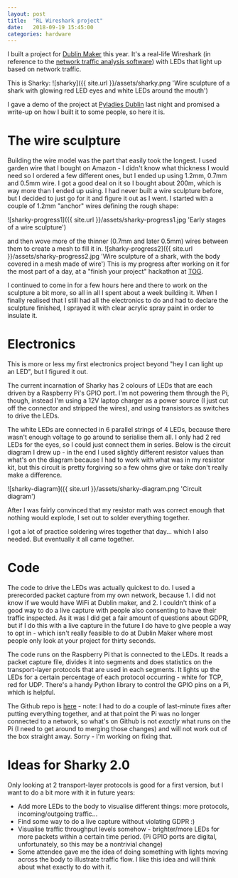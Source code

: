 ```yaml
---
layout: post
title:  "RL Wireshark project"
date:   2018-09-19 15:45:00
categories: hardware
---
```


I built a project for [Dublin Maker][dublinmaker] this year. It's a real-life Wireshark (in reference to the [network traffic analysis software][wireshark]) with LEDs that light up based on network traffic.

This is Sharky:
![sharky]({{ site.url }}/assets/sharky.png 'Wire sculpture of a shark with glowing red LED eyes and white LEDs around the mouth') 

I gave a demo of the project at [Pyladies Dublin][pyladies] last night and promised a write-up on how I built it to some people, so here it is.

# The wire sculpture

Building the wire model was the part that easily took the longest. I used garden wire that I bought on Amazon - I didn't know what thickness I would need so I ordered a few different ones, but I ended up using 1.2mm, 0.7mm and 0.5mm wire. I got a good deal on it so I bought about 200m, which is way more than I ended up using. 
I had never built a wire sculpture before, but I decided to just go for it and figure it out as I went. I started with a couple of 1.2mm "anchor" wires defining the rough shape:

![sharky-progress1]({{ site.url }}/assets/sharky-progress1.jpg 'Early stages of a wire sculpture') 

and then wove more of the thinner (0.7mm and later 0.5mm) wires between them to create a mesh to fill it in.
![sharky-progress2]({{ site.url }}/assets/sharky-progress2.jpg 'Wire sculpture of a shark, with the body covered in a mesh made of wire') 
This is my progress after working on it for the most part of a day, at a "finish your project" hackathon at [TOG][tog].

I continued to come in for a few hours here and there to work on the sculpture a bit more, so all in all I spent about a week building it. When I finally realised that I still had all the electronics to do and had to declare the sculpture finished, I sprayed it with clear acrylic spray paint in order to insulate it.


# Electronics

This is more or less my first electronics project beyond "hey I can light up an LED", but I figured it out.

The current incarnation of Sharky has 2 colours of LEDs that are each driven by a Raspberry Pi's GPIO port. I'm not powering them through the Pi, though, instead I'm using a 12V laptop charger as a power source (I just cut off the connector and stripped the wires), and using transistors as switches to drive the LEDs.

The white LEDs are connected in 6 parallel strings of 4 LEDs, because there wasn't enough voltage to go around to serialise them all. I only had 2 red LEDs for the eyes, so I could just connect them in series. Below is the circuit diagram I drew up - in the end I used slightly different resistor values than what's on the diagram because I had to work with what was in my resistor kit, but this circuit is pretty forgiving so a few ohms give or take don't really make a difference. 

![sharky-diagram]({{ site.url }}/assets/sharky-diagram.png 'Circuit diagram') 

After I was fairly convinced that my resistor math was correct enough that nothing would explode, I set out to solder everything together. 

I got a lot of practice soldering wires together that day... which I also needed. But eventually it all came together.


# Code

The code to drive the LEDs was actually quickest to do. I used a prerecorded packet capture from my own network, because 1. I did not know if we would have WiFi at Dublin maker, and 2. I couldn't think of a good way to do a live capture with people also consenting to have their traffic inspected. As it was I did get a fair amount of questions about GDPR, but if I do this with a live capture in the future I do have to give people a way to opt in - which isn't really feasible to do at Dublin Maker where most people only look at your project for thirty seconds. 

The code runs on the Raspberry Pi that is connected to the LEDs. It reads a packet capture file, divides it into segments and does statistics on the transport-layer protocols that are used in each segments. It lights up the LEDs for a certain percentage of each protocol occurring - white for TCP, red for UDP. There's a handy Python library to control the GPIO pins on a Pi, which is helpful.

The Github repo is [here][code] - note: I had to do a couple of last-minute fixes after putting everything together, and at that point the Pi was no longer connected to a network, so what's on Github is not *exactly* what runs on the Pi (I need to get around to merging those changes) and will not work out of the box straight away. Sorry - I'm working on fixing that.


# Ideas for Sharky 2.0

Only looking at 2 transport-layer protocols is good for a first version, but I want to do a bit more with it in future years:
- Add more LEDs to the body to visualise different things: more protocols, incoming/outgoing traffic...
- Find some way to do a live capture without violating GDPR :) 
- Visualise traffic throughput levels somehow - brighter/more LEDs for more packets within a certain time period. (Pi GPIO ports are digital, unfortunately, so this may be a nontrivial change)
- Some attendee gave me the idea of doing something with lights moving across the body to illustrate traffic flow. I like this idea and will think about what exactly to do with it.


[wireshark]: https://www.wireshark.org
[dublinmaker]: http://www.dublinmaker.ie/
[pyladies]: https://www.meetup.com/PyLadiesDublin/
[tog]: https://www.tog.ie
[code]: https://github.com/machineperson/shark-in-the-wires
